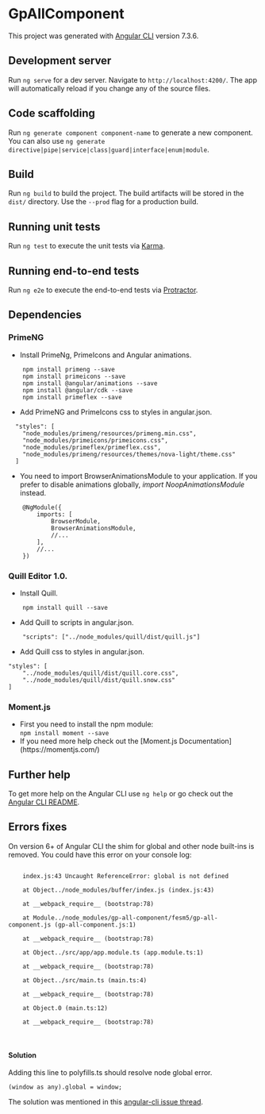# GpAllComponent

This project was generated with [Angular CLI](https://github.com/angular/angular-cli) version 7.3.6.

## Development server

Run `ng serve` for a dev server. Navigate to `http://localhost:4200/`. The app will automatically reload if you change any of the source files.

## Code scaffolding

Run `ng generate component component-name` to generate a new component. You can also use `ng generate directive|pipe|service|class|guard|interface|enum|module`.

## Build

Run `ng build` to build the project. The build artifacts will be stored in the `dist/` directory. Use the `--prod` flag for a production build.

## Running unit tests

Run `ng test` to execute the unit tests via [Karma](https://karma-runner.github.io).

## Running end-to-end tests

Run `ng e2e` to execute the end-to-end tests via [Protractor](http://www.protractortest.org/).

## Dependencies

### PrimeNG
- Install PrimeNg, PrimeIcons and Angular animations.
```
    npm install primeng --save
    npm install primeicons --save
    npm install @angular/animations --save
    npm install @angular/cdk --save
    npm install primeflex --save
```
- Add PrimeNG and PrimeIcons css to styles in angular.json.
```
  "styles": [
    "node_modules/primeng/resources/primeng.min.css",
    "node_modules/primeicons/primeicons.css",
    "node_modules/primeflex/primeflex.css",
    "node_modules/primeng/resources/themes/nova-light/theme.css"
  ]
```
- You need to import BrowserAnimationsModule to your application. If you prefer to disable animations globally, _import NoopAnimationsModule_ instead.
``` 
    @NgModule({
        imports: [
            BrowserModule,
            BrowserAnimationsModule,
            //...
        ],
        //...
    })
``` 
### Quill Editor 1.0.
- Install Quill.
```
    npm install quill --save
```
- Add Quill to scripts in angular.json.
```
    "scripts": ["../node_modules/quill/dist/quill.js"]
```
- Add Quill css to styles in angular.json.
```
"styles": [
    "../node_modules/quill/dist/quill.core.css", 
    "../node_modules/quill/dist/quill.snow.css"
]
```

### Moment.js ###
<ul>
    <li>
        First you need to install the npm module:<br>
        <code>npm install moment --save</code>
    </li>
    <li>
        If you need more help check out the [Moment.js Documentation](https://momentjs.com/)
    </li>
</ul>

## Further help ###
To get more help on the Angular CLI use `ng help` or go check out the [Angular CLI README](https://github.com/angular/angular-cli/blob/master/README.md).

## Errors fixes ##
<p>On version 6+ of Angular CLI the shim for global and other node built-ins is removed. You could have this error on your console log:</p>
<code>
    index.js:43 Uncaught ReferenceError: global is not defined<br>
    at Object../node_modules/buffer/index.js (index.js:43)<br>
    at __webpack_require__ (bootstrap:78)<br>
    at Module../node_modules/gp-all-component/fesm5/gp-all-component.js (gp-all-component.js:1)<br>
    at __webpack_require__ (bootstrap:78)<br>
    at Object../src/app/app.module.ts (app.module.ts:1)<br>
    at __webpack_require__ (bootstrap:78)<br>
    at Object../src/main.ts (main.ts:4)<br>
    at __webpack_require__ (bootstrap:78)<br>
    at Object.0 (main.ts:12)<br>
    at __webpack_require__ (bootstrap:78)<br>
</code>
<br>

#### Solution ####
<p>Adding this line to polyfills.ts should resolve node global error.</p>

```(window as any).global = window;```

The solution was mentioned in this [angular-cli issue thread](https://github.com/angular/angular-cli/issues/9827).
